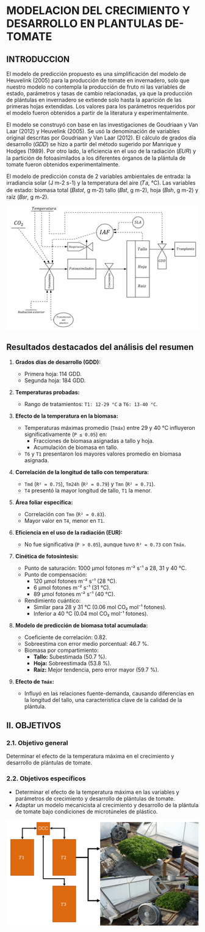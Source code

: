 # MODELACION DEL CRECIMIENTO Y DESARROLLO EN PLANTULAS DE-TOMATE

## INTRODUCCION
El modelo de predicción propuesto es una simplificación del modelo de Heuvelink (2005) para la producción de tomate en invernadero, solo que nuestro modelo no contempla la producción de fruto ni las variables de estado, parámetros y tasas de cambio relacionadas, ya que la producción de plántulas en invernadero se extiende solo hasta la aparición de las primeras hojas extendidas. Los valores para los parámetros requeridos por el modelo fueron obtenidos a partir de la literatura y experimentalmente.

El modelo se construyó con base en las investigaciones de Goudriaan y Van Laar (2012) y Heuvelink (2005). Se usó la denominación de variables original descritas por Goudriaan y Van Laar (2012). El cálculo de grados día desarrollo (𝐺𝐷𝐷) se hizo a partir del método sugerido por Manrique y Hodges (1989). Por otro lado, la eficiencia en el uso de la radiación (𝐸𝑈𝑅) y la partición de fotoasimilados a los diferentes órganos de la plántula de tomate fueron obtenidos experimentalmente.

El modelo de predicción consta de 2 variables ambientales de entrada: la irradiancia solar (J m-2 s-1) y la temperatura del aire (𝑇𝑎, °C). Las variables de estado: biomasa total (𝐵𝑠𝑡𝑜𝑡, g m-2) tallo (𝐵𝑠𝑡, g m-2), hoja (𝐵𝑠ℎ, g m-2) y raíz (𝐵𝑠𝑟, g m-2).

![Diagrama de flujo](https://github.com/Rodriguez-Ruelas/Modelacion-del-crecimiento-y-desarrollo-en-plantulas-de-tomate/blob/main/Imagenes_README/Diagrama%20de%20flujo.png)


## Resultados destacados del análisis del resumen

1. **Grados días de desarrollo (GDD):**
   - Primera hoja: 114 GDD.
   - Segunda hoja: 184 GDD.

2. **Temperaturas probadas:**
   - Rango de tratamientos: `T1: 12-29 °C` a `T6: 13-40 °C`.

3. **Efecto de la temperatura en la biomasa:**
   - Temperaturas máximas promedio (`Tmáx`) entre 29 y 40 °C influyeron significativamente (`P ≤ 0.05`) en:
     - Fracciones de biomasa asignadas a tallo y hoja.
     - Acumulación de biomasa en tallo.
   - `T6` y `T1` presentaron los mayores valores promedio en biomasa asignada.

4. **Correlación de la longitud de tallo con temperatura:**
   - `Tmd` (`R² = 0.75`), `Tm24h` (`R² = 0.79`) y `Tmn` (`R² = 0.71`).
   - `T4` presentó la mayor longitud de tallo, `T1` la menor.

5. **Área foliar específica:**
   - Correlación con `Tmn` (`R² = 0.83`).
   - Mayor valor en `T4`, menor en `T1`.

6. **Eficiencia en el uso de la radiación (EUR):**
   - No fue significativa (`P > 0.05`), aunque tuvo `R² = 0.73` con `Tmáx`.

7. **Cinética de fotosíntesis:**
   - Punto de saturación: 1000 μmol fotones m⁻² s⁻¹ a 28, 31 y 40 °C.
   - Punto de compensación:
     - 120 μmol fotones m⁻² s⁻¹ (28 °C).
     - 6 μmol fotones m⁻² s⁻¹ (31 °C).
     - 89 μmol fotones m⁻² s⁻¹ (40 °C).
   - Rendimiento cuántico:
     - Similar para 28 y 31 °C (0.06 mol CO₂ mol⁻¹ fotones).
     - Inferior a 40 °C (0.04 mol CO₂ mol⁻¹ fotones).

8. **Modelo de predicción de biomasa total acumulada:**
   - Coeficiente de correlación: 0.82.
   - Sobreestima con error medio porcentual: 46.7 %.
   - Biomasa por compartimiento:
     - **Tallo:** Subestimada (50.7 %).
     - **Hoja:** Sobreestimada (53.8 %).
     - **Raíz:** Mejor tendencia, pero error mayor (59.7 %).

9. **Efecto de `Tmáx`:**
   - Influyó en las relaciones fuente-demanda, causando diferencias en la longitud del tallo, una característica clave de la calidad de la plántula.

## II. OBJETIVOS

### 2.1. Objetivo general
Determinar el efecto de la temperatura máxima en el crecimiento y desarrollo de plántulas de tomate.

### 2.2. Objetivos específicos
- Determinar el efecto de la temperatura máxima en las variables y parámetros de crecimiento y desarrollo de plántulas de tomate.
- Adaptar un modelo mecanicista al crecimiento y desarrollo de la plántula de tomate bajo condiciones de microtúneles de plástico.


![Microtúneles](https://github.com/Rodriguez-Ruelas/Modelacion-del-crecimiento-y-desarrollo-en-plantulas-de-tomate/blob/main/Imagenes_README/Microtuneles.png)


